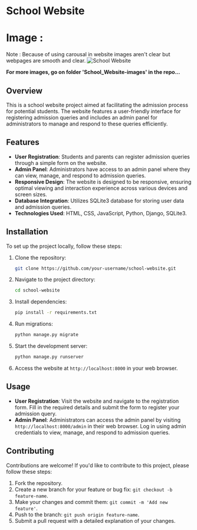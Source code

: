 # School Website

# Image :
Note : Because of using carousal in website images aren't clear but webpages are smooth and clear.
![School Website](School-Website-images/image1.png)

**For more images, go on folder 'School_Website-images' in the repo...**
## Overview

This is a school website project aimed at facilitating the admission process for potential students. The website features a user-friendly interface for registering admission queries and includes an admin panel for administrators to manage and respond to these queries efficiently.

## Features

- **User Registration**: Students and parents can register admission queries through a simple form on the website.
- **Admin Panel**: Administrators have access to an admin panel where they can view, manage, and respond to admission queries.
- **Responsive Design**: The website is designed to be responsive, ensuring optimal viewing and interaction experience across various devices and screen sizes.
- **Database Integration**: Utilizes SQLite3 database for storing user data and admission queries.
- **Technologies Used**: HTML, CSS, JavaScript, Python, Django, SQLite3.

## Installation

To set up the project locally, follow these steps:

1. Clone the repository:
   ```bash
   git clone https://github.com/your-username/school-website.git
   ```
2. Navigate to the project directory:
   ```bash
   cd school-website
   ```
3. Install dependencies:
   ```bash
   pip install -r requirements.txt
   ```
4. Run migrations:
   ```bash
   python manage.py migrate
   ```
5. Start the development server:
   ```bash
   python manage.py runserver
   ```
6. Access the website at `http://localhost:8000` in your web browser.

## Usage

- **User Registration**: Visit the website and navigate to the registration form. Fill in the required details and submit the form to register your admission query.
- **Admin Panel**: Administrators can access the admin panel by visiting `http://localhost:8000/admin` in their web browser. Log in using admin credentials to view, manage, and respond to admission queries.

## Contributing

Contributions are welcome! If you'd like to contribute to this project, please follow these steps:

1. Fork the repository.
2. Create a new branch for your feature or bug fix: `git checkout -b feature-name`.
3. Make your changes and commit them: `git commit -m 'Add new feature'`.
4. Push to the branch: `git push origin feature-name`.
5. Submit a pull request with a detailed explanation of your changes.
